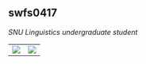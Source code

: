 ## swfs0417

*SNU Linguistics undergraduate student*
<table>
    <tr>
        <td><img src="https://github-readme-stats.vercel.app/api/top-langs/?username=swfs0417&layout=compact&bg_color=180,000000,&title_color=000000&text_color=000000"/></td>
        <td><img src="http://mazassumnida.wtf/api/generate_badge?boj=swfs0417"/></td>
    </tr>
</table>

